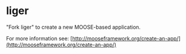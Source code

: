 liger
=====

"Fork liger" to create a new MOOSE-based application.

For more information see: [http://mooseframework.org/create-an-app/](http://mooseframework.org/create-an-app/)
